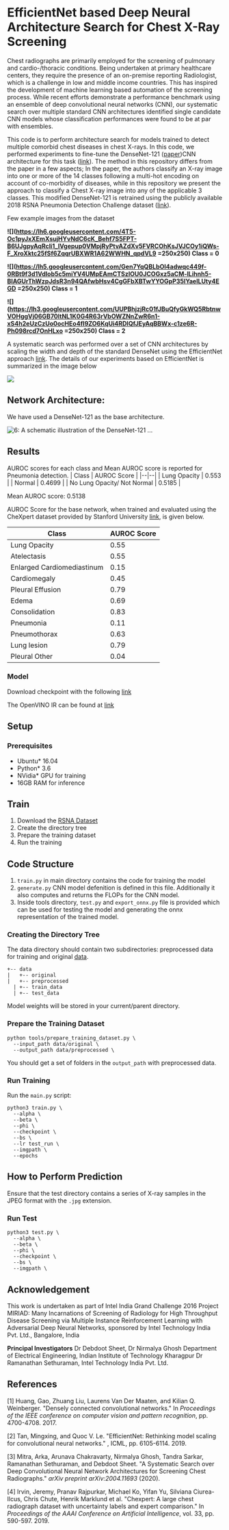 # EfficientNet based Deep Neural Architecture Search for Chest X-Ray Screening


Chest radiographs are primarily employed for the screening of pulmonary and cardio-/thoracic conditions. Being undertaken at primary healthcare centers, they require the presence of an on-premise reporting Radiologist, which is a challenge in low and middle income countries. This has inspired the development of machine learning based automation of the screening process. While recent efforts demonstrate a performance benchmark using an ensemble of deep convolutional neural networks (CNN), our systematic search over multiple standard CNN architectures identified single candidate CNN models whose classification performances were found to be at par with ensembles.

  

This code is to perform architecture search for models trained to detect multiple comorbid chest diseases in chest X-rays. In this code, we performed experiments to fine-tune the DenseNet-121 ([paper](https://arxiv.org/pdf/1608.06993.pdf))CNN architecture for this task ([link](https://arxiv.org/pdf/2004.11693.pdf)). The method in this repository differs from the paper in a few aspects; In the paper, the authors classify an X-ray image into one or more of the 14 classes following a multi-hot encoding on account of co-morbidity of diseases, while in this repository we present the approach to classify a Chest X-ray image into any of the applicable 3 classes. This modified DenseNet-121 is retrained using the publicly available 2018 RSNA Pneumonia Detection Challenge dataset ([link](https://www.rsna.org/education/ai-resources-and-training/ai-image-challenge/rsna-pneumonia-detection-challenge-2018)).

  

Few example images from the dataset


**![](https://lh6.googleusercontent.com/4T5-Oc1pyJxXEmXsujHYvNdC6cK_Behf7S5FPT-B6UJgpyAqRcli1_lVgepup0VMpjRyPtvAZdXv5FVRCOhKsJVJCOy1iQWs-F_XroXktc25fSf6ZqqrUBXWR1A62WWHN_qpdVL9 =250x250)
Class = 0**

**![](https://lh5.googleusercontent.com/Gen7YqQBLbOl4adwqc449f-0RBt9f3d1Vdlob5c5miYV4UMpEAmCTSzlOU0JCOGxz5aCM-lLihnh5-BIAGUrThWzpJdsR3n94QAfwbHsv4CgGFbXBTwYYOGpP35IYaelLUty4EGD =250x250)
Class = 1**

**![](https://lh3.googleusercontent.com/UUPBhjzjRc01fJBuQfyGkWQ5RbtnwVOHggVj06GB70ltNL1K0G4R63rVbOWZNnZwR6n1-xS4h2eUzCzUo0ocHEo4fI9ZO6KqUi4RDlQfJEyAqBBWx-c1ze6R-Ph098rcd7OnHLxo  =250x250)
Class = 2**

A systematic search was performed over a set of CNN architectures by scaling the width and depth of the standard DenseNet using the EfficientNet approach [link](http://proceedings.mlr.press/v97/tan19a/tan19a.pdf). The details of our experiments based on EfficientNet is summarized in the image below

![](https://lh5.googleusercontent.com/gzodIpXuS8SAsvhNJkFKrztuzTF77B_pipyhkCy3LrVENcQUe5z4s6Lk62A9iM3MICCrOaM5EnzvrgN-MR2QGvnTUS1xwBuq6DzlHQlC2m8bbOcngyMf1LmomPRq_EA-fSWIM-aY)

## Network Architecture:

We have used a DenseNet-121 as the base architecture.

![6: A schematic illustration of the DenseNet-121 ...](https://lh6.googleusercontent.com/ziwy55LfUqzzErhcy0Cw418LbeCWpfH_liD3dXNrae8yVnV91rnCWsokLUVO0NVUuUeNHIG6bnkV3J7jNNT5U6DDr2Y78Z60NW-2ACUEuY53k6B7C6x1Q9HFrJ-1yJZNM1vyMPdg)

  

## Results

AUROC scores for each class and Mean AUROC score is reported for Pneumonia detection.
| Class | AUROC Score  |
|--|--|
| Lung Opacity | 0.553 |
| Normal | 0.4699 |
| No Lung Opacity/ Not Normal | 0.5185 |

Mean AUROC score: 0.5138

  

AUROC Score for the base network, when trained and evaluated using the CheXpert dataset provided by Stanford University [link](https://stanfordmlgroup.github.io/competitions/chexpert/), is given below.

| Class | AUROC Score  |
|--|--|
| Lung Opacity | 0.55 |
| Atelectasis | 0.55 |
| Enlarged Cardiomediastinum | 0.15 |
| Cardiomegaly | 0.45 |
| Pleural Effusion | 0.79 |
| Edema | 0.69 |
| Consolidation | 0.83 |
| Pneumonia | 0.11 |
| Pneumothorax | 0.63 |
| Lung lesion | 0.79 |
| Pleural Other | 0.04 |


  

### Model
Download checkpoint with the following [link]()

The OpenVINO IR can be found at [link]()

## Setup

### Prerequisites

* Ubuntu\* 16.04
* Python\* 3.6
* NVidia\* GPU for training
* 16GB RAM for inference

## Train

1. Download the [RSNA Dataset](https://www.kaggle.com/c/rsna-pneumonia-detection-challenge/data)
2. Create the directory tree
3. Prepare the training dataset
4. Run the training

## **Code Structure**

1. `train.py` in main directory contains the code for training the model
3. `generate.py` CNN model defenition is defined in this file. Additionally it also computes and returns the FLOPs for the CNN model.
4. Inside tools directory, `test.py` and `export_onnx.py` file is provided which can be used for testing the model and generating the onnx representation of the trained model.

### Creating the Directory Tree

The data directory should contain two subdirectories: preprocessed data for training and original
[data](https://www.kaggle.com/c/rsna-pneumonia-detection-challenge).

```
+-- data
|   +-- original
|   +-- preprocessed
  | +-- train_data
  | +-- test_data
```
Model weights will be stored in your current/parent directory.
### Prepare the Training Dataset
```
python tools/prepare_training_dataset.py \
  --input_path data/original \
  --output_path data/preprocessed \
```
You should get a set of folders in the `output_path` with preprocessed data. 

### Run Training

Run the `main.py` script:
```
python3 train.py \
  --alpha \
  --beta \
  --phi \
  --checkpoint \
  --bs \
  --lr test_run \
  --imgpath \
  --epochs 
```

## How to Perform Prediction

Ensure that the test directory contains a series of X-ray samples in the JPEG format with the `.jpg` extension.

### Run Test
```
python3 test.py \
  --alpha \
  --beta \
  --phi \
  --checkpoint \
  --bs \
  --imgpath \

```
## Acknowledgement
This work is undertaken as part of Intel India Grand Challenge 2016 Project MIRIAD: Many Incarnations of Screening of Radiology for High Throughput Disease Screening via Multiple Instance Reinforcement Learning with Adversarial Deep Neural Networks, sponsored by Intel Technology India Pvt. Ltd., Bangalore, India 

**Principal Investigators**
Dr Debdoot Sheet, Dr Nirmalya Ghosh
Department of Electrical Engineering, Indian Institute of Technology Kharagpur
Dr Ramanathan Sethuraman, Intel Technology India Pvt. Ltd.

## References

[1] Huang, Gao, Zhuang Liu, Laurens Van Der Maaten, and Kilian Q. Weinberger. &quot;Densely connected convolutional networks.&quot; In _Proceedings of the IEEE conference on computer vision and pattern recognition_, pp. 4700-4708. 2017.

[2] Tan, Mingxing, and Quoc V. Le. &quot;EfficientNet: Rethinking model scaling for convolutional neural networks.&quot; , ICML, pp. 6105-6114. 2019.

[3] Mitra, Arka, Arunava Chakravarty, Nirmalya Ghosh, Tandra Sarkar, Ramanathan Sethuraman, and Debdoot Sheet. &quot;A Systematic Search over Deep Convolutional Neural Network Architectures for Screening Chest Radiographs.&quot; _arXiv preprint arXiv:2004.11693_ (2020).

[4] Irvin, Jeremy, Pranav Rajpurkar, Michael Ko, Yifan Yu, Silviana Ciurea-Ilcus, Chris Chute, Henrik Marklund et al. &quot;Chexpert: A large chest radiograph dataset with uncertainty labels and expert comparison.&quot; In _Proceedings of the AAAI Conference on Artificial Intelligence_, vol. 33, pp. 590-597. 2019.